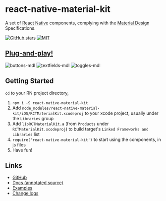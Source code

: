 # react-native-material-kit
A set of [React Native][rn] components, complying with the [Material Design][md] Specifications.

[![GitHub stars][gh-badge]][gh]
[![MIT][license-badge]][license]

[rn]: https://facebook.github.io/react-native
[md]: http://www.google.com/design/spec/material-design/introduction.html
[license-badge]: https://img.shields.io/dub/l/vibe-d.svg
[license]: https://raw.githubusercontent.com/xinthink/react-native-material-kit/master/LICENSE.md
[gh-badge]: https://img.shields.io/github/stars/xinthink/react-native-material-kit.svg?style=social
[gh]: https://github.com/xinthink/react-native-material-kit

## [Plug-and-play!][gh-comp]

![buttons-mdl][img-buttons]
![textfields-mdl][img-tf]
![toggles-mdl][img-toggles]

[gh-comp]: https://github.com/xinthink/react-native-material-kit#components
[img-buttons]: https://cloud.githubusercontent.com/assets/390805/8888853/69f8d9f8-32f2-11e5-9823-c235ab8c0dd2.gif
[img-tf]: https://cloud.githubusercontent.com/assets/390805/9085678/8280484a-3bb1-11e5-9354-a244b0520736.gif
[img-toggles]: https://cloud.githubusercontent.com/assets/390805/8903074/de0ed748-3487-11e5-9448-9ee304e0a6b6.gif

## Getting Started

`cd` to your RN project directory,

1. `npm i -S react-native-material-kit`
2. Add `node_modules/react-native-material-kit/iOS/RCTMaterialKit.xcodeproj` to your xcode project, usually under the `Libraries` group
3. Add `libRCTMaterialKit.a` (from `Products` under `RCTMaterialKit.xcodeproj`) to build target's `Linked Frameworks and Libraries` list
4. `require('react-native-material-kit')` to start using the components, in js files
5. Have fun!


## Links
- [GitHub][gh]
- [Docs (annotated source)][docs]
- [Examples][examples]
- [Change logs][releases]

[docs]: http://xinthink.github.io/react-native-material-kit/docs/index.html
[examples]: https://github.com/xinthink/react-native-material-kit/blob/master/Example
[releases]: https://github.com/xinthink/react-native-material-kit/releases
